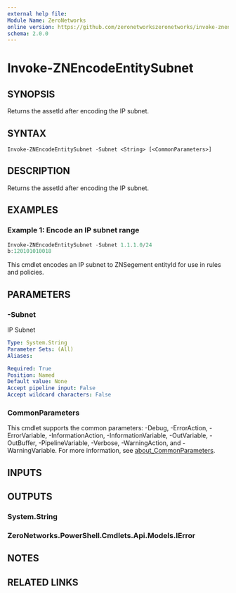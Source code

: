 ```yaml
---
external help file:
Module Name: ZeroNetworks
online version: https://github.com/zeronetworkszeronetworks/invoke-znencodeentitysubnet
schema: 2.0.0
---
```


# Invoke-ZNEncodeEntitySubnet

## SYNOPSIS
Returns the assetId after encoding the IP subnet.

## SYNTAX

```
Invoke-ZNEncodeEntitySubnet -Subnet <String> [<CommonParameters>]
```

## DESCRIPTION
Returns the assetId after encoding the IP subnet.

## EXAMPLES

### Example 1: Encode an IP subnet range
```powershell
Invoke-ZNEncodeEntitySubnet -Subnet 1.1.1.0/24 
b:120101010018
```

This cmdlet encodes an IP subnet to ZNSegement entityId for use in rules and policies.

## PARAMETERS

### -Subnet
IP Subnet

```yaml
Type: System.String
Parameter Sets: (All)
Aliases:

Required: True
Position: Named
Default value: None
Accept pipeline input: False
Accept wildcard characters: False
```

### CommonParameters
This cmdlet supports the common parameters: -Debug, -ErrorAction, -ErrorVariable, -InformationAction, -InformationVariable, -OutVariable, -OutBuffer, -PipelineVariable, -Verbose, -WarningAction, and -WarningVariable. For more information, see [about_CommonParameters](http://go.microsoft.com/fwlink/?LinkID=113216).

## INPUTS

## OUTPUTS

### System.String

### ZeroNetworks.PowerShell.Cmdlets.Api.Models.IError

## NOTES

## RELATED LINKS


